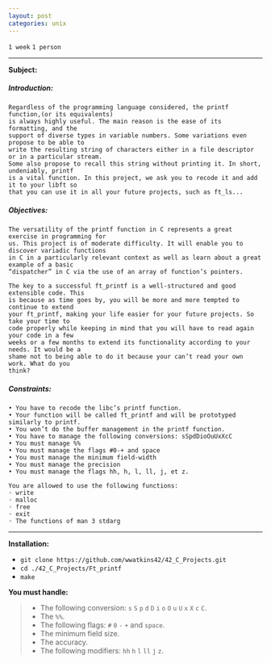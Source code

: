 ```yaml
---
layout: post
categories: unix
---
```


`1 week`
`1 person`

---
__Subject:__
##### Introduction:
```
Regardless of the programming language considered, the printf function,(or its equivalents)
is always highly useful. The main reason is the ease of its formatting, and the
support of diverse types in variable numbers. Some variations even propose to be able to
write the resulting string of characters either in a file descriptor or in a particular stream.
Some also propose to recall this string without printing it. In short, undeniably, printf
is a vital function. In this project, we ask you to recode it and add it to your libft so
that you can use it in all your future projects, such as ft_ls...
```
##### Objectives:
```
The versatility of the printf function in C represents a great exercise in programming for
us. This project is of moderate difficulty. It will enable you to discover variadic functions
in C in a particularly relevant context as well as learn about a great example of a basic
“dispatcher” in C via the use of an array of function’s pointers.

The key to a successful ft_printf is a well-structured and good extensible code. This
is because as time goes by, you will be more and more tempted to continue to extend
your ft_printf, making your life easier for your future projects. So take your time to
code properly while keeping in mind that you will have to read again your code in a few
weeks or a few months to extend its functionality according to your needs. It would be a
shame not to being able to do it because your can’t read your own work. What do you
think?
```
##### Constraints:
```
• You have to recode the libc’s printf function.
• Your function will be called ft_printf and will be prototyped similarly to printf.
• You won’t do the buffer management in the printf function.
• You have to manage the following conversions: sSpdDioOuUxXcC
• You must manage %%
• You must manage the flags #0-+ and space
• You must manage the minimum field-width
• You must manage the precision
• You must manage the flags hh, h, l, ll, j, et z.

You are allowed to use the following functions:
◦ write
◦ malloc
◦ free
◦ exit
◦ The functions of man 3 stdarg
```
---
__Installation:__

* `git clone https://github.com/wwatkins42/42_C_Projects.git`
* `cd ./42_C_Projects/Ft_printf`
* `make`

__You must handle:__
> - The following conversion: `s` `S` `p` `d` `D` `i` `o` `O` `u` `U` `x` `X` `c` `C`.
> - The `%%`.
> - The following flags: `#` `0` `-` `+` and `space`.
> - The minimum field size.
> - The accuracy.
> - The following modifiers: `hh` `h` `l` `ll` `j` `z`.
